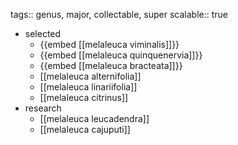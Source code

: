 tags:: genus, major, collectable, super
scalable:: true

- selected
	- {{embed [[melaleuca viminalis]]}}
	- {{embed [[melaleuca quinquenervia]]}}
	- {{embed [[melaleuca bracteata]]}}
	- [[melaleuca alternifolia]]
	- [[melaleuca linariifolia]]
	- [[melaleuca citrinus]]
- research
	- [[melaleuca leucadendra]]
	- [[melaleuca cajuputi]]